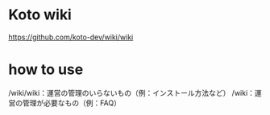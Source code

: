 # Koto wiki

https://github.com/koto-dev/wiki/wiki

# how to use
/wiki/wiki：運営の管理のいらないもの（例：インストール方法など）
/wiki：運営の管理が必要なもの（例：FAQ）
